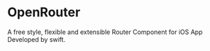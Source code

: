 # OpenRouter
A free style, flexible and extensible Router Component for iOS App
Developed by swift.
